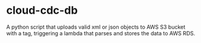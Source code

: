 # cloud-cdc-db
A python script that uploads valid xml or json objects to AWS S3 bucket with a tag, triggering a lambda that parses and stores the data to AWS RDS.
